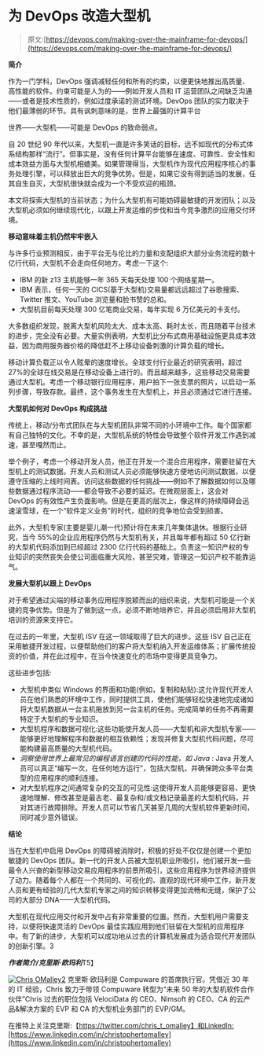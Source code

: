 # 为 DevOps 改造大型机

> 原文:[https://devops.com/making-over-the-mainframe-for-devops/](https://devops.com/making-over-the-mainframe-for-devops/)

**简介**

作为一门学科，DevOps 强调减轻任何和所有的约束，以便更快地推出高质量、高性能的软件。约束可能是人为的——例如开发人员和 IT 运营团队之间缺乏沟通——或者是技术性质的，例如过度承诺的测试环境。DevOps 团队的实力取决于他们最薄弱的环节。具有讽刺意味的是，世界上最强的计算平台

世界——大型机——可能是 DevOps 的致命弱点。

自 20 世纪 90 年代以来，大型机一直是许多笑话的目标，远不如现代的分布式体系结构那样“流行”。但事实是，没有任何计算平台能够在速度、可靠性、安全性和成本效益方面与大型机相媲美。如果管理得当，大型机作为现代应用程序核心的事务处理引擎，可以释放出巨大的竞争优势。但是，如果它没有得到适当的发展，任其自生自灭，大型机很快就会成为一个不受欢迎的瓶颈。

本文将探索大型机的当前状态；为什么大型机有可能妨碍最敏捷的开发团队；以及大型机必须如何继续现代化，以跟上开发运维的步伐和当今竞争激烈的应用交付环境。

**移动意味着主机仍然牢牢嵌入**

与许多行业预测相反，由于平台无与伦比的力量和支配组织大部分业务流程的数十亿行代码，大型机不会走向任何地方。考虑一下这个:

*   IBM 的新 z13 主机能够一年 365 天每天处理 100 个网络星期一。
*   IBM 表示，任何一天的 CICS(基于大型机)交易量都远远超过了谷歌搜索、Twitter 推文、YouTube 浏览量和脸书赞的总和。
*   大型机目前每天处理 300 亿笔商业交易，每年实现 6 万亿美元的卡支付。

大多数组织发现，脱离大型机风险太大、成本太高、耗时太长，而且随着平台技术的进步，完全没有必要。大量实例表明，大型机比分布式商用基础设施更具成本效益，因为商用服务器价格的降低赶不上移动设备刺激的计算负载的增长。

移动计算负载正以令人眩晕的速度增长。全球支付行业最近的研究表明，超过 27%的全球在线交易是在移动设备上进行的。而且越来越多，这些移动交易需要通过大型机。考虑一个移动银行应用程序，用户拍下一张支票的照片，以启动一系列步骤，导致存款。最终，这个事务发生在大型机上，并且必须通过它进行连接。

**大型机如何对 DevOps 构成挑战**

传统上，移动/分布式团队在与大型机团队非常不同的小环境中工作。每个国家都有自己独特的文化。不幸的是，大型机系统的特性会导致整个软件开发工作遇到减速，甚至嘎然而止。

举个例子，考虑一个移动开发人员，他正在开发一个混合应用程序，需要驻留在大型机上的测试数据。开发人员和测试人员必须能够快速方便地访问测试数据，以便遵守压缩的上线时间表。访问这些数据的任何挑战——例如不了解数据如何以及哪些数据通过程序流动——都会导致不必要的延迟。在微观层面上，这会对 DevOps 的有效性产生负面影响。但是在更高的层次上，像这样的持续障碍会迅速滚雪球，在一个“软件定义业务”的时代，组织的竞争地位会受到损害。

此外，大型机专家(主要是婴儿潮一代)预计将在未来几年集体退休。根据行业研究，当今 55%的企业应用程序仍然与大型机有关，并且每年都有超过 50 亿行新的大型机代码添加到已经超过 2300 亿行代码的基础上。负责这一知识产权的专业知识的突然丧失会使公司面临重大风险，甚至灾难，管理这一知识产权不能靠运气。

**发展大型机以跟上 DevOps**

对于希望通过尖端的移动事务应用程序脱颖而出的组织来说，大型机可能是一个关键的竞争优势。但是为了做到这一点，必须不断地培养它，并且必须启用非大型机培训的资源来支持它。

在过去的一年里，大型机 ISV 在这一领域取得了巨大的进步。这些 ISV 自己正在采用敏捷开发过程，以便帮助他们的客户将大型机纳入开发运维体系；扩展传统投资的价值，并在此过程中，在当今快速变化的市场中变得更具竞争力。

这些进步包括:

*   大型机中类似 Windows 的界面和功能(例如，复制和粘贴):这允许现代开发人员在他们熟悉的环境中工作，同时提供工具，使他们能够轻松快速地完成诸如将大型机数据从一台主机拖放到另一台主机的任务。完成简单的任务不再需要特定于大型机的专业知识。
*   大型机程序和数据可视化:这些功能使开发人员——大型机和非大型机专家——能够更好地理解程序和数据的相互依赖性；发现并修复大型机代码问题，尽可能构建最高质量的大型机代码。
*   *洞察使用世界上最常见的编程语言创建的代码的性能，如 Java* : Java 开发人员可以真正“编写一次，在任何地方运行”，包括大型机，并确保跨众多平台类型的应用程序的顺利连接。
*   对大型机程序之间通常复杂的交互的可见性:这使得开发人员能够更容易、更快速地理解、修改甚至是最古老、最复杂和/或文档记录最差的大型机代码，并对其进行故障排除。开发人员可以节省几天甚至几周的大型机软件更新时间，同时减少意外错误。

**结论**

当在大型机中启用 DevOps 的障碍被消除时，积极的好处不仅仅是创建一个更加敏捷的 DevOps 团队。新一代的开发人员被大型机职业所吸引，他们被开发一些最令人兴奋的新型移动交易应用程序的前景所吸引，这些应用程序为世界经济提供了动力。随着每个人都在一个共同的、可视化的、直观的现代环境中工作，新开发人员和更有经验的几代大型机专家之间的知识转移变得更加流畅和无缝，保护了公司的大部分 DNA——大型机代码。

大型机在现代应用交付和开发中占有非常重要的位置。然而，大型机用户需要支持，以便将快速灵活的 DevOps 最佳实践应用到他们驻留在大型机的应用程序中。有了新的进步，大型机可以成功地从过去的计算机发展成为适合现代开发团队的创新引擎。3

***作者简介/克里斯·欧玛利***T5】

[![Chris OMalley2](../Images/ba8d557a0b2cc7b6324ed0a698fe3eb7.png)](https://devops.com/wp-content/uploads/2015/11/Chris-OMalley2-e1447733959605.jpg) 克里斯·欧玛利是 Compuware 的首席执行官。凭借近 30 年的 IT 经验，Chris 致力于带领 Compuware 转型为“未来 50 年的大型机软件合作伙伴”Chris 过去的职位包括 VelociData 的 CEO、Nimsoft 的 CEO、CA 的云产品&解决方案的 EVP 和 CA 的大型机业务部门的 EVP/GM。

在推特上关注克里斯:【https://twitter.com/chris_t_omalley】和LinkedIn:[https://www.linkedin.com/in/christophertomalley](https://www.linkedin.com/in/christophertomalley)